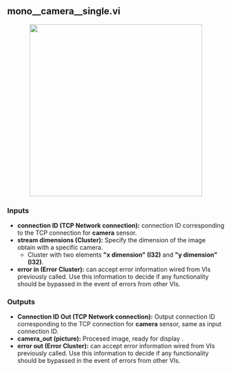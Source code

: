 ## mono__camera__single.vi
<p align="center">
<img src="https://github.com/monoDriveIO/client/blob/lv_client_docs/WikiPhotos/LV_client/sensors/monoDrive_lvlib_mono__camera__singlec.png" 
width="400"  />
</p>

### Inputs

- **connection ID (TCP Network connection):** connection ID corresponding to the TCP connection for **camera** sensor.
- **stream dimensions (Cluster):** Specify the dimension of the image obtain with a specific camera.
  - Cluster with two elements **"x dimension" (I32)** and **"y dimension" (I32)**.
- **error in (Error Cluster):** can accept error information wired from VIs previously called. Use this information to decide if any functionality should be bypassed in the event of errors from other VIs.


### Outputs

- **Connection ID Out (TCP Network connection):** Output connection ID corresponding to the TCP connection for **camera** sensor, same as input connection ID.
- **camera_out (picture):** Procesed image, ready for display .
- **error out (Error Cluster):** can accept error information wired from VIs previously called. Use this information to decide if any functionality should be bypassed in the event of errors from other VIs.
